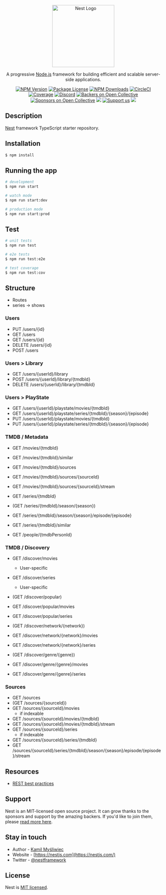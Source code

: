 <p align="center">
  <a href="http://nestjs.com/" target="blank"><img src="https://nestjs.com/img/logo-small.svg" width="200" alt="Nest Logo" /></a>
</p>

[circleci-image]: https://img.shields.io/circleci/build/github/nestjs/nest/master?token=abc123def456
[circleci-url]: https://circleci.com/gh/nestjs/nest

  <p align="center">A progressive <a href="http://nodejs.org" target="_blank">Node.js</a> framework for building efficient and scalable server-side applications.</p>
    <p align="center">
<a href="https://www.npmjs.com/~nestjscore" target="_blank"><img src="https://img.shields.io/npm/v/@nestjs/core.svg" alt="NPM Version" /></a>
<a href="https://www.npmjs.com/~nestjscore" target="_blank"><img src="https://img.shields.io/npm/l/@nestjs/core.svg" alt="Package License" /></a>
<a href="https://www.npmjs.com/~nestjscore" target="_blank"><img src="https://img.shields.io/npm/dm/@nestjs/common.svg" alt="NPM Downloads" /></a>
<a href="https://circleci.com/gh/nestjs/nest" target="_blank"><img src="https://img.shields.io/circleci/build/github/nestjs/nest/master" alt="CircleCI" /></a>
<a href="https://coveralls.io/github/nestjs/nest?branch=master" target="_blank"><img src="https://coveralls.io/repos/github/nestjs/nest/badge.svg?branch=master#9" alt="Coverage" /></a>
<a href="https://discord.gg/G7Qnnhy" target="_blank"><img src="https://img.shields.io/badge/discord-online-brightgreen.svg" alt="Discord"/></a>
<a href="https://opencollective.com/nest#backer" target="_blank"><img src="https://opencollective.com/nest/backers/badge.svg" alt="Backers on Open Collective" /></a>
<a href="https://opencollective.com/nest#sponsor" target="_blank"><img src="https://opencollective.com/nest/sponsors/badge.svg" alt="Sponsors on Open Collective" /></a>
  <a href="https://paypal.me/kamilmysliwiec" target="_blank"><img src="https://img.shields.io/badge/Donate-PayPal-ff3f59.svg"/></a>
    <a href="https://opencollective.com/nest#sponsor"  target="_blank"><img src="https://img.shields.io/badge/Support%20us-Open%20Collective-41B883.svg" alt="Support us"></a>
  <a href="https://twitter.com/nestframework" target="_blank"><img src="https://img.shields.io/twitter/follow/nestframework.svg?style=social&label=Follow"></a>
</p>
  <!--[![Backers on Open Collective](https://opencollective.com/nest/backers/badge.svg)](https://opencollective.com/nest#backer)
  [![Sponsors on Open Collective](https://opencollective.com/nest/sponsors/badge.svg)](https://opencollective.com/nest#sponsor)-->

## Description

[Nest](https://github.com/nestjs/nest) framework TypeScript starter repository.

## Installation

```bash
$ npm install
```

## Running the app

```bash
# development
$ npm run start

# watch mode
$ npm run start:dev

# production mode
$ npm run start:prod
```

## Test

```bash
# unit tests
$ npm run test

# e2e tests
$ npm run test:e2e

# test coverage
$ npm run test:cov
```

## Structure

- Routes
- series -> shows

### Users

- PUT /users/{id}
- GET /users
- GET /users/{id}
- DELETE /users/{id}
- POST /users

### Users > Library

- GET /users/{userId}/library
- POST /users/{userId}/library/{tmdbId}
- DELETE /users/{userId}/library/{tmdbId}

### Users > PlayState

- GET /users/{userId}/playstate/movies/{tmdbId}
- GET /users/{userId}/playstate/series/{tmdbId}/{season}/{episode}
- PUT /users/{userId}/playstate/movies/{tmdbId}
- PUT /users/{userId}/playstate/series/{tmdbId}/{season}/{episode}

### TMDB / Metadata

- GET /movies/{tmdbId}
- GET /movies/{tmdbId}/similar
- GET /movies/{tmdbId}/sources
- GET /movies/{tmdbId}/sources/{sourceId}
- GET /movies/{tmdbId}/sources/{sourceId}/stream

- GET /series/{tmdbId}
- (GET /series/{tmdbId}/season/{season})
- GET /series/{tmdbId}/season/{season}/episode/{episode}
- GET /series/{tmdbId}/similar
- GET /people/{tmdbPersonId}

### TMDB / Discovery

- GET /discover/movies
  - User-specific
- GET /discover/series

  - User-specific

- (GET /discover/popular)
- GET /discover/popular/movies
- GET /discover/popular/series
- (GET /discover/network/{network})
- GET /discover/network/{network}/movies
- GET /discover/network/{network}/series
- (GET /discover/genre/{genre})
- GET /discover/genre/{genre}/movies
- GET /discover/genre/{genre}/series

### Sources

- GET /sources
- (GET /sources/{sourceId})
- GET /sources/{sourceId}/movies
  - if indexable
- GET /sources/{sourceId}/movies/{tmdbId}
- GET /sources/{sourceId}/movies/{tmdbId}/stream
- GET /sources/{sourceId}/series
  - if indexable
- GET /sources/{sourceId}/series/{tmdbId}
- GET /sources/{sourceId}/series/{tmdbId}/season/{season}/episode/{episode}/stream

## Resources

- [REST best practices](https://github.com/saifaustcse/api-best-practices)

## Support

Nest is an MIT-licensed open source project. It can grow thanks to the sponsors and support by the amazing backers. If you'd like to join them, please [read more here](https://docs.nestjs.com/support).

## Stay in touch

- Author - [Kamil Myśliwiec](https://kamilmysliwiec.com)
- Website - [https://nestjs.com](https://nestjs.com/)
- Twitter - [@nestframework](https://twitter.com/nestframework)

## License

Nest is [MIT licensed](LICENSE).
